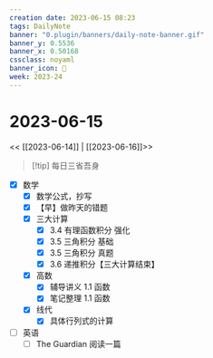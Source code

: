 ```yaml
---
creation date: 2023-06-15 08:23
tags: DailyNote
banner: "0.plugin/banners/daily-note-banner.gif"
banner_y: 0.5536
banner_x: 0.50168
cssclass: noyaml
banner_icon: 💌
week: 2023-24
---
```


# 2023-06-15

<< [[2023-06-14]] | [[2023-06-16]]>>


> [!tip] 每日三省吾身
> 

- [x] 数学
	- [x] 数学公式，抄写
	- [x] 【早】做昨天的错题
	- [x] 三大计算
		- [x] 3.4 有理函数积分 强化
		- [x] 3.5 三角积分 基础
		- [x] 3.5 三角积分 真题
		- [x] 3.6 递推积分【三大计算结束】
	- [x] 高数
		- [x] 辅导讲义 1.1 函数
		- [x] 笔记整理 1.1 函数
	- [x] 线代
		- [x] 具体行列式的计算

- [ ] 英语
	- [ ] The Guardian 阅读一篇
